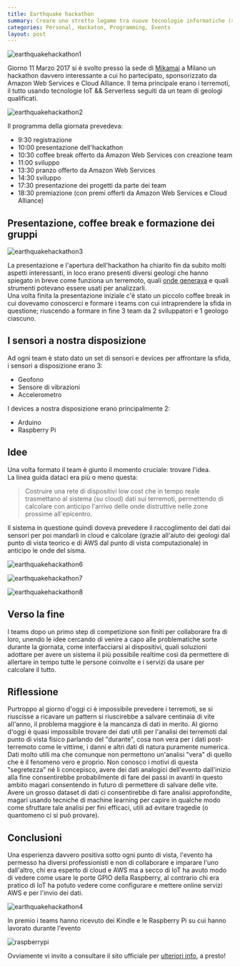 ```yaml
---
title: Earthquake hackathon
summary: Creare uno stretto legame tra nuove tecnologie informatiche (sistemi distribuiti, Cloud, serverless, ecc) e le scienze della terra connesse alla prevenzione del rischio (sismico, idrogeologico e ambientale), allo scopo di incrementare il livello di salvaguardia della popolazione.
categories: Personal, Hackaton, Programming, Events
layout: post
---
```


![earthquakehackathon1](/images/earthquakehackathon_1.jpg)

Giorno 11 Marzo 2017 si è svolto presso la sede di [Mikamai](https://www.mikamai.com/) a Milano un hackathon davvero interessante a cui ho partecipato, sponsorizzato da Amazon Web Services e Cloud Alliance. Il tema principale erano i terremoti, il tutto usando tecnologie IoT && Serverless seguiti da un team di geologi qualificati.

![earthquakehackathon2](/images/earthquakehackathon_2.jpg)

Il programma della giornata prevedeva:

* 9:30 registrazione
* 10:00 presentazione dell'hackathon
* 10:30 coffee break offerto da Amazon Web Services con creazione team
* 11:00 sviluppo
* 13:30 pranzo offerto da Amazon Web Services
* 14:30 sviluppo
* 17:30 presentazione dei progetti da parte dei team
* 18:30 premiazione (con premi offerti da Amazon Web Services e Cloud Alliance)

## Presentazione, coffee break e formazione dei gruppi

![earthquakehackathon3](/images/earthquakehackathon_3.jpg)

La presentazione e l'apertura dell'hackathon ha chiarito fin da subito molti aspetti interessanti, in loco erano presenti diversi geologi che hanno spiegato in breve come funziona un terremoto, quali [onde generava](https://it.wikipedia.org/wiki/Onde_sismiche) e quali strumenti potevano essere usati per analizzarli.   
Una volta finita la presentazione iniziale c'è stato un piccolo coffee break in cui dovevamo conoscerci e formare i teams con cui intraprendere la sfida in questione; riuscendo a formare in fine 3 team da 2 sviluppatori e 1 geologo ciascuno.

## I sensori a nostra disposizione

Ad ogni team è stato dato un set di sensori e devices per affrontare la sfida, i sensori a disposizione erano 3:

* Geofono
* Sensore di vibrazioni
* Accelerometro

I devices a nostra disposizione erano principalmente 2:

* Arduino
* Raspberry Pi

## Idee

Una volta formato il team è giunto il momento cruciale: trovare l'idea.   
La linea guida dataci era più o meno questa:

> Costruire una rete di dispositivi low cost che in tempo reale trasmettano al sistema (su cloud) dati sui terremoti, permettendo di calcolare con anticipo l'arrivo delle onde distruttive nelle zone prossime all'epicentro.

Il sistema in questione quindi doveva prevedere il raccoglimento dei dati dai sensori per poi mandarli in cloud e calcolare (grazie all'aiuto dei geologi dal punto di vista teorico e di AWS dal punto di vista computazionale) in anticipo le onde del sisma.

![earthquakehackathon6](/images/earthquakehackathon_6.jpg)

![earthquakehackathon7](/images/earthquakehackathon_7.jpg)

![earthquakehackathon8](/images/earthquakehackathon_8.jpg)

## Verso la fine

I teams dopo un primo step di competizione son finiti per collaborare fra di loro, unendo le idee cercando di venire a capo alle problematiche sorte durante la giornata, come interfacciarsi ai dispositivi, quali soluzioni adottare per avere un sistema il più possibile realtime così da permettere di allertare in tempo tutte le persone coinvolte e i servizi da usare per calcolare il tutto.

## Riflessione

Purtroppo al giorno d'oggi ci è impossibile prevedere i terremoti, se si riuscisse a ricavare un pattern si riuscirebbe a salvare centinaia di vite all'anno, il problema maggiore è la mancanza di dati in merito. Al giorno d'oggi è quasi impossibile trovare dei dati utili per l'analisi dei terremoti dal punto di vista fisico parlando del "durante", cosa non vera per i dati post-terremoto come le vittime, i danni e altri dati di natura puramente numerica. Dati molto utili ma che comunque non permettono un'analisi "vera" di quello che è il fenomeno vero e proprio. Non conosco i motivi di questa "segretezza" né li concepisco, avere dei dati analogici dell'evento dall'inizio alla fine consentirebbe probabilmente di fare dei passi in avanti in questo ambito magari consentendo in futuro di permettere di salvare delle vite. Avere un grosso dataset di dati ci consentirebbe di fare analisi approfondite, magari usando tecniche di machine learning per capire in qualche modo come sfruttare tale analisi per fini efficaci, utili ad evitare tragedie (o quantomeno ci si può provare).

## Conclusioni

Una esperienza davvero positiva sotto ogni punto di vista, l'evento ha permesso ha diversi professionisti e non di collaborare e imparare l'uno dall'altro, chi era esperto di cloud e AWS ma a secco di IoT ha avuto modo di vedere come usare le porte GPIO della Raspberry, al contrario chi era pratico di IoT ha potuto vedere come configurare e mettere online servizi AWS e per l'invio dei dati.

![earthquakehackathon4](/images/earthquakehackathon_4.jpg)

In premio i teams hanno ricevuto dei Kindle e le Raspberry Pi su cui hanno lavorato durante l'evento

![raspberrypi](/images/earthquakehackathon_5.jpg)

Ovviamente vi invito a consultare il sito ufficiale per [ulteriori info](http://www.earthquakehackathon.it/), a presto!